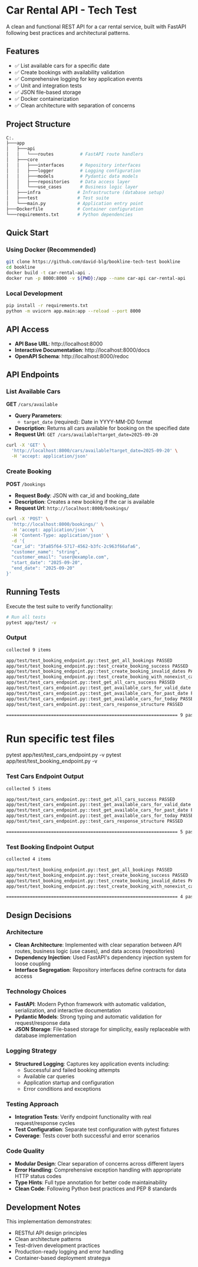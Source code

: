 # Car Rental API - Tech Test

A clean and functional REST API for a car rental service, built with FastAPI following best practices and architectural patterns.

## Features

- ✅ List available cars for a specific date
- ✅ Create bookings with availability validation
- ✅ Comprehensive logging for key application events
- ✅ Unit and integration tests
- ✅ JSON file-based storage
- ✅ Docker containerization
- ✅ Clean architecture with separation of concerns

## Project Structure

```bash
C:.
├───app
│   ├───api
│   │   └───routes          # FastAPI route handlers
│   ├───core
│   │   ├───interfaces      # Repository interfaces
│   │   ├───logger          # Logging configuration
│   │   ├───models          # Pydantic data models
│   │   ├───repositories    # Data access layer
│   │   └───use_cases       # Business logic layer
│   ├───infra              # Infrastructure (database setup)
│   ├───test               # Test suite
│   └───main.py            # Application entry point
├───Dockerfile             # Container configuration
└───requirements.txt       # Python dependencies
```

## Quick Start

### Using Docker (Recommended)

```bash
git clone https://github.com/david-blg/bookline-tech-test bookline
cd bookline
docker build -t car-rental-api .
docker run -p 8000:8000 -v ${PWD}:/app --name car-api car-rental-api
```

### Local Development

```bash
pip install -r requirements.txt
python -m uvicorn app.main:app --reload --port 8000
```

## API Access

- **API Base URL**: http://localhost:8000
- **Interactive Documentation**: http://localhost:8000/docs
- **OpenAPI Schema**: http://localhost:8000/redoc

## API Endpoints

### List Available Cars
**GET** `/cars/available`
- **Query Parameters**: 
  - `target_date` (required): Date in YYYY-MM-DD format
- **Description**: Returns all cars available for booking on the specified date
- **Request Url**: `GET /cars/available?target_date=2025-09-20`

```bash
curl -X 'GET' \
  'http://localhost:8000/cars/available?target_date=2025-09-20' \
  -H 'accept: application/json'
```

### Create Booking
**POST** `/bookings`
- **Request Body**: JSON with car_id and booking_date
- **Description**: Creates a new booking if the car is available
- **Request Url**: `http://localhost:8000/bookings/`

```bash
curl -X 'POST' \
  'http://localhost:8000/bookings/' \
  -H 'accept: application/json' \
  -H 'Content-Type: application/json' \
  -d '{
  "car_id": "3fa85f64-5717-4562-b3fc-2c963f66afa6",
  "customer_name": "string",
  "customer_email": "user@example.com",
  "start_date": "2025-09-20",
  "end_date": "2025-09-20"
}'
```

## Running Tests

Execute the test suite to verify functionality:

```bash
# Run all tests
pytest app/test/ -v
```

### Output

```bash
collected 9 items                                                                                                                                     

app/test/test_booking_endpoint.py::test_get_all_bookings PASSED                                                                                 [ 11%]
app/test/test_booking_endpoint.py::test_create_booking_success PASSED                                                                           [ 22%]
app/test/test_booking_endpoint.py::test_create_booking_invalid_dates PASSED                                                                     [ 33%]
app/test/test_booking_endpoint.py::test_create_booking_with_nonexist_car PASSED                                                                 [ 44%]
app/test/test_cars_endpoint.py::test_get_all_cars_success PASSED                                                                                [ 55%]
app/test/test_cars_endpoint.py::test_get_available_cars_for_valid_date PASSED                                                                   [ 66%]
app/test/test_cars_endpoint.py::test_get_available_cars_for_past_date PASSED                                                                    [ 77%]
app/test/test_cars_endpoint.py::test_get_available_cars_for_today PASSED                                                                        [ 88%] 
app/test/test_cars_endpoint.py::test_cars_response_structure PASSED                                                                             [100%]

================================================================= 9 passed in 0.67s ================================================================== 
```

# Run specific test files
pytest app/test/test_cars_endpoint.py -v
pytest app/test/test_booking_endpoint.py -v


### Test Cars Endpoint Output

```bash
collected 5 items                                                                                                                                     

app/test/test_cars_endpoint.py::test_get_all_cars_success PASSED                                                                                [ 20%]
app/test/test_cars_endpoint.py::test_get_available_cars_for_valid_date PASSED                                                                   [ 40%]
app/test/test_cars_endpoint.py::test_get_available_cars_for_past_date PASSED                                                                    [ 60%]
app/test/test_cars_endpoint.py::test_get_available_cars_for_today PASSED                                                                        [ 80%] 
app/test/test_cars_endpoint.py::test_cars_response_structure PASSED                                                                             [100%]

================================================================= 5 passed in 0.19s ================================================================== 
```

### Test Booking Endpoint Output

```bash
collected 4 items                                                                                                                                     

app/test/test_booking_endpoint.py::test_get_all_bookings PASSED                                                                                 [ 25%]
app/test/test_booking_endpoint.py::test_create_booking_success PASSED                                                                           [ 50%]
app/test/test_booking_endpoint.py::test_create_booking_invalid_dates PASSED                                                                     [ 75%]
app/test/test_booking_endpoint.py::test_create_booking_with_nonexist_car PASSED                                                                 [100%]

================================================================= 4 passed in 0.25s ================================================================== 
```

## Design Decisions

### Architecture
- **Clean Architecture**: Implemented with clear separation between API routes, business logic (use cases), and data access (repositories)
- **Dependency Injection**: Used FastAPI's dependency injection system for loose coupling
- **Interface Segregation**: Repository interfaces define contracts for data access

### Technology Choices
- **FastAPI**: Modern Python framework with automatic validation, serialization, and interactive documentation
- **Pydantic Models**: Strong typing and automatic validation for request/response data
- **JSON Storage**: File-based storage for simplicity, easily replaceable with database implementation

### Logging Strategy
- **Structured Logging**: Captures key application events including:
  - Successful and failed booking attempts
  - Available car queries
  - Application startup and configuration
  - Error conditions and exceptions

### Testing Approach
- **Integration Tests**: Verify endpoint functionality with real request/response cycles
- **Test Configuration**: Separate test configuration with pytest fixtures
- **Coverage**: Tests cover both successful and error scenarios

### Code Quality
- **Modular Design**: Clear separation of concerns across different layers
- **Error Handling**: Comprehensive exception handling with appropriate HTTP status codes
- **Type Hints**: Full type annotation for better code maintainability
- **Clean Code**: Following Python best practices and PEP 8 standards

## Development Notes

This implementation demonstrates:
- RESTful API design principles
- Clean architecture patterns
- Test-driven development practices
- Production-ready logging and error handling
- Container-based deployment strategya